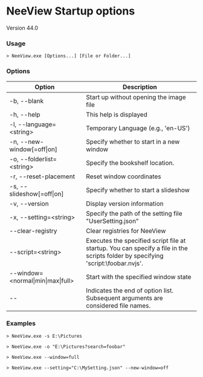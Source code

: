 # NeeView Startup options

Version 44.0

### Usage

    > NeeView.exe [Options...] [File or Folder...]

### Options

Option|Description
--|--
\-b, \-\-blank|Start up without opening the image file
\-h, \-\-help|This help is displayed
\-l, \-\-language=\<string\>|Temporary Language (e.g., 'en-US')
\-n, \-\-new\-window[=off\|on]|Specify whether to start in a new window
\-o, \-\-folderlist=\<string\>|Specify the bookshelf location.
\-r, \-\-reset\-placement|Reset window coordinates
\-s, \-\-slideshow[=off\|on]|Specify whether to start a slideshow
\-v, \-\-version|Display version information
\-x, \-\-setting=\<string\>|Specify the path of the setting file "UserSetting.json"
\-\-clear\-registry|Clear registries for NeeView
\-\-script=\<string\>|Executes the specified script file at startup. You can specify a file in the scripts folder by specifying 'script:\foobar.nvjs'.
\-\-window=\<normal\|min\|max\|full\>|Start with the specified window state
\-\-|Indicates the end of option list. Subsequent arguments are considered file names.

### Examples

`> NeeView.exe -s E:\Pictures`

`> NeeView.exe -o "E:\Pictures?search=foobar"`

`> NeeView.exe --window=full`

`> NeeView.exe --setting="C:\MySetting.json" --new-window=off`

